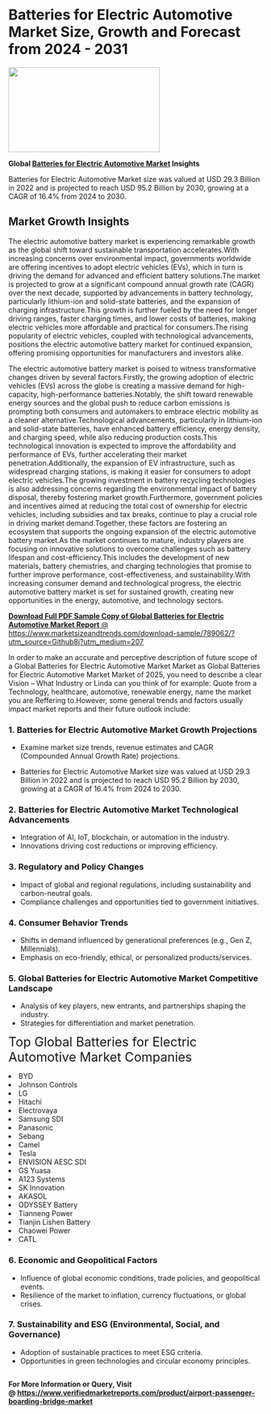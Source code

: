 <H1>Batteries for Electric Automotive Market Size, Growth and Forecast from 2024 - 2031</H1><img class="aligncenter size-medium wp-image-584254" src="https://thirdeyenews.in/wp-content/uploads/2024/09/Global-Market-Research-300x168.jpeg" alt="" width="300" height="168" /><p><strong>Global&nbsp;<a href="https://www.marketsizeandtrends.com/download-sample/789062/?utm_source=Github8j?utm_medium=207">Batteries for Electric Automotive Market</a> Insights</strong></p><p>Batteries for Electric Automotive Market size was valued at USD 29.3 Billion in 2022 and is projected to reach USD 95.2 Billion by 2030, growing at a CAGR of 16.4% from 2024 to 2030.</p><p><h2>Market Growth Insights</h2> <p>The electric automotive battery market is experiencing remarkable growth as the global shift toward sustainable transportation accelerates.With increasing concerns over environmental impact, governments worldwide are offering incentives to adopt electric vehicles (EVs), which in turn is driving the demand for advanced and efficient battery solutions.The market is projected to grow at a significant compound annual growth rate (CAGR) over the next decade, supported by advancements in battery technology, particularly lithium-ion and solid-state batteries, and the expansion of charging infrastructure.This growth is further fueled by the need for longer driving ranges, faster charging times, and lower costs of batteries, making electric vehicles more affordable and practical for consumers.The rising popularity of electric vehicles, coupled with technological advancements, positions the electric automotive battery market for continued expansion, offering promising opportunities for manufacturers and investors alike.</p> <p><a href="#"></a></p> <p>The electric automotive battery market is poised to witness transformative changes driven by several factors.Firstly, the growing adoption of electric vehicles (EVs) across the globe is creating a massive demand for high-capacity, high-performance batteries.Notably, the shift toward renewable energy sources and the global push to reduce carbon emissions is prompting both consumers and automakers to embrace electric mobility as a cleaner alternative.Technological advancements, particularly in lithium-ion and solid-state batteries, have enhanced battery efficiency, energy density, and charging speed, while also reducing production costs.This technological innovation is expected to improve the affordability and performance of EVs, further accelerating their market penetration.Additionally, the expansion of EV infrastructure, such as widespread charging stations, is making it easier for consumers to adopt electric vehicles.The growing investment in battery recycling technologies is also addressing concerns regarding the environmental impact of battery disposal, thereby fostering market growth.Furthermore, government policies and incentives aimed at reducing the total cost of ownership for electric vehicles, including subsidies and tax breaks, continue to play a crucial role in driving market demand.Together, these factors are fostering an ecosystem that supports the ongoing expansion of the electric automotive battery market.As the market continues to mature, industry players are focusing on innovative solutions to overcome challenges such as battery lifespan and cost-efficiency.This includes the development of new materials, battery chemistries, and charging technologies that promise to further improve performance, cost-effectiveness, and sustainability.With increasing consumer demand and technological progress, the electric automotive battery market is set for sustained growth, creating new opportunities in the energy, automotive, and technology sectors.<p><a href="#"></p><p><span class=""><strong>Download Full PDF Sample Copy of Global Batteries for Electric Automotive Market Report</strong> @ <a href="https://www.marketsizeandtrends.com/download-sample/789062/?utm_source=Github8j?utm_medium=207" target="_blank">https://www.marketsizeandtrends.com/download-sample/789062/?utm_source=Github8j?utm_medium=207</a></span></p><p>In order to make an accurate and perceptive description of future scope of a Global&nbsp;Batteries for Electric Automotive Market Market as Global&nbsp;Batteries for Electric Automotive Market Market of 2025, you need to describe a clear Vision &ndash; What Industry or Linda can you think of for example: Quote from a Technology, healthcare, automotive, renewable energy, name the market you are Reffering to.However, some general trends and factors usually impact market reports and their future outlook include:</p><h3>1.&nbsp;<strong>Batteries for Electric Automotive Market Growth Projections</strong></h3><ul><li>Examine market size trends, revenue estimates and CAGR (Compounded Annual Growth Rate) projections.</li><li><p>Batteries for Electric Automotive Market size was valued at USD 29.3 Billion in 2022 and is projected to reach USD 95.2 Billion by 2030, growing at a CAGR of 16.4% from 2024 to 2030.</p></li></ul><h3>2.&nbsp;<strong>Batteries for Electric Automotive Market Technological Advancements</strong></h3><ul><li>Integration of AI, IoT, blockchain, or automation in the industry.</li><li>Innovations driving cost reductions or improving efficiency.</li></ul><h3>3.&nbsp;<strong>Regulatory and Policy Changes</strong></h3><ul><li>Impact of global and regional regulations, including sustainability and carbon-neutral goals.</li><li>Compliance challenges and opportunities tied to government initiatives.</li></ul><h3>4.&nbsp;<strong>Consumer Behavior Trends</strong></h3><ul><li>Shifts in demand influenced by generational preferences (e.g., Gen Z, Millennials).</li><li>Emphasis on eco-friendly, ethical, or personalized products/services.</li></ul><h3>5.&nbsp;<strong>Global Batteries for Electric Automotive Market Competitive Landscape</strong></h3><ul><li>Analysis of key players, new entrants, and partnerships shaping the industry.</li><li>Strategies for differentiation and market penetration.</li></ul><p data-pm-slice="1 1 []"><span style="color: inherit; font-family: inherit; font-size: 25px;">Top Global Batteries for Electric Automotive Market Companies</span></p><div class="" data-test-id=""><p><li>BYD</li><li> Johnson Controls</li><li> LG</li><li> Hitachi</li><li> Electrovaya</li><li> Samsung SDI</li><li> Panasonic</li><li> Sebang</li><li> Camel</li><li> Tesla</li><li> ENVISION AESC SDI</li><li> GS Yuasa</li><li> A123 Systems</li><li> SK Innovation</li><li> AKASOL</li><li> ODYSSEY Battery</li><li> Tianneng Power</li><li> Tianjin Lishen Battery</li><li> Chaowei Power</li><li> CATL</li></p></div><h3>6.&nbsp;<strong>Economic and Geopolitical Factors</strong></h3><ul><li>Influence of global economic conditions, trade policies, and geopolitical events.</li><li>Resilience of the market to inflation, currency fluctuations, or global crises.</li></ul><h3>7.&nbsp;<strong>Sustainability and ESG (Environmental, Social, and Governance)</strong></h3><ul><li>Adoption of sustainable practices to meet ESG criteria.</li><li>Opportunities in green technologies and circular economy principles.</li></ul><h2><strong style="font-size: 14px;">For More Information or Query, Visit @&nbsp;</strong><a style="background-color: #ffffff; font-size: 14px;" href="https://www.marketsizeandtrends.com/report/batteries-for-electric-automotive-market/" target="_blank">https://www.verifiedmarketreports.com/product/airport-passenger-boarding-bridge-market</a></h2>